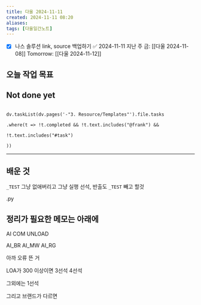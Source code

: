 ```yaml
---
title: 다울 2024-11-11
created: 2024-11-11 08:20
aliases: 
tags: [다울일간노트]
---
```

- [x] 나스 솔루션 link, source 백업하기 ✅ 2024-11-11
지난 주 금: [[다울 2024-11-08]]
Tomorrow: [[다울 2024-11-12]]


## 오늘 작업 목표



## Not done yet

```dataviewjs

dv.taskList(dv.pages('-"3. Resource/Templates"').file.tasks

.where(t => !t.completed && !t.text.includes("@frank") &&

!t.text.includes("#task")

))

```


---


## 배운 것
`_TEST` 그냥 없애버리고 그냥 실행
선석, 반출도 `_TEST` 빼고 할것

.py




## 정리가 필요한 메모는 아래에

AI
COM UNLOAD

AI_BR
AI_MW
AI_RG

아까 오류 뜬 거 

LOA가 300 이상이면 
3선석 4선석

그외에는 1선석

그리고 브랜드가 다르면
